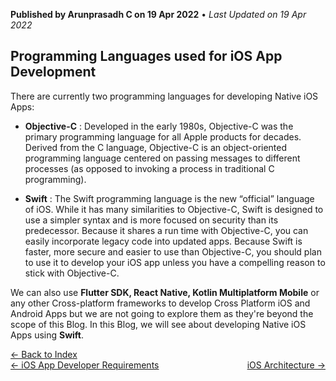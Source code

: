 **Published by Arunprasadh C on 19 Apr 2022** • *Last Updated on 19 Apr 2022*

## Programming Languages used for iOS App Development

There are currently two programming languages for developing Native iOS Apps:

- **Objective-C** : Developed in the early 1980s, Objective-C was the primary programming language for all Apple products for decades. Derived from the C language, Objective-C is an object-oriented programming language centered on passing messages to different processes (as opposed to invoking a process in traditional C programming).

- **Swift** : The Swift programming language is the new “official” language of iOS. While it has many similarities to Objective-C, Swift is designed to use a simpler syntax and is more focused on security than its predecessor. Because it shares a run time with Objective-C, you can easily incorporate legacy code into updated apps. Because Swift is faster, more secure and easier to use than Objective-C, you should plan to use it to develop your iOS app unless you have a compelling reason to stick with Objective-C.

We can also use **Flutter SDK, React Native, Kotlin Multiplatform Mobile** or any other Cross-platform frameworks to develop Cross Platform iOS and Android Apps but we are not going to explore them as they're beyond the scope of this Blog. In this Blog, we will see about developing Native iOS Apps using **Swift**. 

<a href="https://techinessoverloaded.github.io/iOSAppDevBasics/index.html">&larr; Back to Index</a>
<br>
<span style="float: left">
<a href="https://techinessoverloaded.github.io/iOSAppDevBasics/appdevreq.html">&larr; iOS App Developer Requirements</a>
</span>
<span style="float: right">
<a href="https://techinessoverloaded.github.io/iOSAppDevBasics/iosarch.html">iOS Architecture &rarr;</a>
</span>
